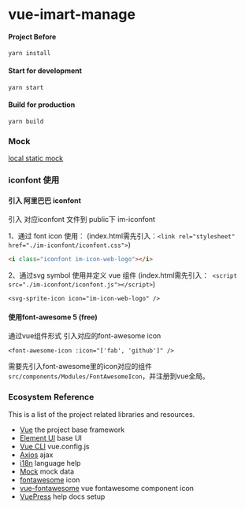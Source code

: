 # vue-imart-manage

#### Project Before
```
yarn install
```

#### Start for development
```
yarn start
```

#### Build for production
```
yarn build
```

### Mock

[local static mock](./src/api/mock/README.md)

### iconfont  使用

#### 引入 阿里巴巴 iconfont

引入 对应iconfont 文件到 public下 im-iconfont

1、通过 font icon 使用： (index.html需先引入：```<link rel="stylesheet" href="./im-iconfont/iconfont.css">```)
```html
<i class="iconfont im-icon-web-logo"></i>
```

2、通过svg symbol 使用并定义 vue 组件 (index.html需先引入：``` <script src="./im-iconfont/iconfont.js"></script>```)
```vue
<svg-sprite-icon icon="im-icon-web-logo" />
```
  
#### 使用font-awesome 5 (free)

通过vue组件形式 引入对应的font-awesome icon

```vue
<font-awesome-icon :icon="['fab', 'github']" />
```
需要先引入font-awesome里的icon对应的组件 `src/components/Modules/FontAwesomeIcon`，并注册到vue全局。


### Ecosystem Reference

This is a list of the project related libraries and resources. 

- [Vue](https://vuejs.org/index.html) the project base framework
- [Element UI](https://element.eleme.cn/#/zh-CN) base UI
- [Vue CLI](https://cli.vuejs.org/) vue.config.js
- [Axios](http://www.axios-js.com/) ajax
- [i18n](http://kazupon.github.io/vue-i18n/) language help
- [Mock](https://github.com/nuysoft/Mock/wiki) mock data
- [fontawesome](https://github.com/FortAwesome/vue-fontawesome) icon 
- [vue-fontawesome](https://fontawesome.com/) vue fontawesome component icon 
- [VuePress](https://vuepress.vuejs.org/zh/) help docs setup

